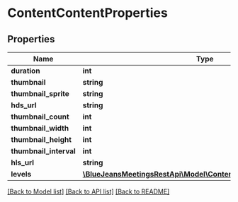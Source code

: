 # ContentContentProperties

## Properties
Name | Type | Description | Notes
------------ | ------------- | ------------- | -------------
**duration** | **int** |  | [optional] 
**thumbnail** | **string** |  | [optional] 
**thumbnail_sprite** | **string** |  | [optional] 
**hds_url** | **string** |  | [optional] 
**thumbnail_count** | **int** |  | [optional] 
**thumbnail_width** | **int** |  | [optional] 
**thumbnail_height** | **int** |  | [optional] 
**thumbnail_interval** | **int** |  | [optional] 
**hls_url** | **string** |  | [optional] 
**levels** | [**\BlueJeansMeetingsRestApi\Model\ContentContentPropertiesLevels[]**](ContentContentPropertiesLevels.md) |  | [optional] 

[[Back to Model list]](../README.md#documentation-for-models) [[Back to API list]](../README.md#documentation-for-api-endpoints) [[Back to README]](../README.md)


